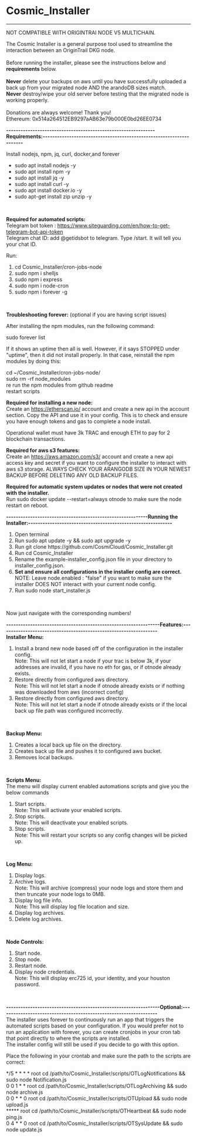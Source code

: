 # Cosmic_Installer
------------------------------------------------------------------------------------------------------------------------------------------------------------------
NOT COMPATIBLE WITH ORIGINTRAI NODE V5 MULTICHAIN.

The Cosmic Installer is a general purpose tool used to streamline the interaction between an OriginTrail DKG node.
<br><br>
Before running the installer, please see the instructions below and <b>requirements</b> below.
<br>
<br>
<b>Never</b> delete your backups on aws until you have successfully uploaded a back up from your migrated node AND the arandoDB sizes match.<br>
<b>Never</b> destroy/wipe your old server before testing that the migrated node is working properly.
<br><br>
Donations are always welcome! Thank you! <br>
Ethereum: 0x514a264512EB9297aAB63e79b000E0bd26EE0734<br>

<b>--------------------------------------------------------------Requirements:--------------------------------------------------------------------</b>

Install nodejs, npm, jq, curl, docker,and forever
<ul>
<li>sudo apt install nodejs -y</li>
<li>sudo apt install npm -y</li>
<li>sudo apt install jq -y</li>
<li>sudo apt install curl -y</li>
<li>sudo apt install docker.io -y</li>
<li>sudo apt-get install zip unzip -y</li>
</ul><br>

<b>Required for automated scripts:</b><br>
Telegram bot token : https://www.siteguarding.com/en/how-to-get-telegram-bot-api-token <br>
Telegram chat ID: add @getidsbot to telegram. Type /start. It will tell you your chat ID.<br>

Run:<br>
<ol>
<li>cd Cosmic_Installer/cron-jobs-node</li>
<li>sudo npm i shelljs</li>
<li>sudo npm i express</li>
<li>sudo npm i node-cron</li>
<li>sudo npm i forever -g</li>
</ol><br>

<b>Troubleshooting forever:</b> (optional if you are having script issues)<br>

After installing the npm modules, run the following command:<br>

sudo forever list<br>

If it shows an uptime then all is well. However, if it says STOPPED under "uptime", then it did not install properly. In that case, reinstall the npm modules by doing this:<br>

cd ~/Cosmic_Installer/cron-jobs-node/<br>
sudo rm -rf node_modules<br>
re run the npm modules from github readme<br>
restart scripts<br>

<b>Required for installing a new node:</b><br>
Create an https://etherscan.io/ account and create a new api in the account section. Copy the API and use it in your config. This is to check and ensure you have enough tokens and gas to complete a node install.

Operational wallet must have 3k TRAC and enough ETH to pay for 2 blockchain transactions.

<b>Required for aws s3 features:</b><br>
Create an https://aws.amazon.com/s3/ account and create a new api access key and secret if you want to configure the installer to interact with aws s3 storage. ALWAYS CHECK YOUR ARANGODB SIZE IN YOUR NEWEST BACKUP BEFORE DELETING ANY OLD BACKUP FILES.<br>

<b>Required for automatic system updates or nodes that were not created with the installer.</b><br>
Run sudo docker update --restart=always otnode to make sure the node restart on reboot.<br>

<b>-----------------------------------------------------------Running the Installer:------------------------------------------------------------</b>

<ol>
<li>Open terminal</li>
<li>Run sudo apt update -y && sudo apt upgrade -y</li>
<li>Run git clone https://github.com/CosmiCloud/Cosmic_Installer.git</li>
<li>Run cd Cosmic_Installer</li>
<li>Rename the example-installer_config.json file in your directory to installer_config.json.</li>
<li><b>Set and ensure all configurations in the installer config are correct.</b><br>
  NOTE: Leave node.enabled : "false" if you want to make sure the installer DOES NOT interact with your current node config.</li>
<li>Run sudo node start_installer.js</li>
</ol><br>

Now just navigate with the corresponding numbers!

<b>----------------------------------------------------------------Features:------------------------------------------------------------------</b><br>
<b>Installer Menu:</b>
<ol>
<li>Install a brand new node based off of the configuration in the installer config. <br>
Note: This will not let start a node if your trac is below 3k, if your addresses are invalid, if you have no eth for gas, or if otnode already exists.</li>
<li>Restore directly from configured aws directory.<br>
Note: This will not let start a node if otnode already exists or if nothing was downloaded from aws (incorrect config)</li>
<li>Restore directly from configured aws directory.<br>
Note: This will not let start a node if otnode already exists or if the local back up file path was configured incorrectly.</li>
</ol><br>

<b>Backup Menu:</b>
<ol>
<li>Creates a local back up file on the directory.</li>
<li>Creates back up file and pushes it to configured aws bucket.</li>
<li>Removes local backups.</li>
</ol><br>

<b>Scripts Menu:</b><br>
The menu will display current enabled automations scripts and give you the below commands
<ol>
<li>Start scripts. <br>
Note: This will activate your enabled scripts.</li>
<li>Stop scripts. <br>
Note: This will deactivate your enabled scripts.</li>
<li>Stop scripts. <br>
Note: This will restart your scripts so any config changes will be picked up.</li>
</ol><br>

<b>Log Menu:</b>
<ol>
<li>Display logs.</li>
<li>Archive logs. <br>
Note: This will archive (compress) your node logs and store them and then truncate your node logs to 0MB.</li>
<li>Display log file info. <br>
Note: This will display log file location and size.</li>
<li>Display log archives.</li>
<li>Delete log archives.</li>
</ol><br>

<b>Node Controls:</b>
<ol>
<li>Start node.</li>
<li>Stop node.</li>
<li>Restart node.</li>
<li>Display node credentials. <br>
Note: This will display erc725 id, your identity, and your houston password.</li>
</ol><br>

<b>----------------------------------------------------------------Optional:------------------------------------------------------------------</b><br>
The installer uses forever to continuously run an app that triggers the automated scripts based on your configuration. If you would prefer not to run an application with forever, you can create cronjobs in your cron tab that point directly to where the scripts are installed.<br>
The installer config will still be used if you decide to go with this option.<br>

Place the following in your crontab and make sure the path to the scripts are correct:<br>

*/5 * * * * root cd /path/to/Cosmic_Installer/scripts/OTLogNotifications && sudo node Notification.js<br>
0 0 1 * * root cd /path/to/Cosmic_Installer/scripts/OTLogArchiving && sudo node archive.js<br>
0 0 * * 0 root cd /path/to/Cosmic_Installer/scripts/OTUpload && sudo node upload.js<br>
***** root cd /path/to/Cosmic_Installer/scripts/OTHeartbeat && sudo node ping.js<br>
0 4 * * 0 root cd /path/to/Cosmic_Installer/scripts/OTSysUpdate && sudo node update.js


